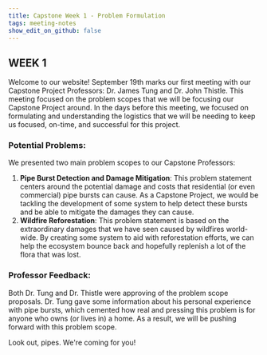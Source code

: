 ```yaml
---
title: Capstone Week 1 - Problem Formulation
tags: meeting-notes
show_edit_on_github: false
---
```

## WEEK 1
Welcome to our website! September 19th marks our first meeting with our Capstone Project Professors: Dr. James Tung and Dr. John Thistle. This meeting focused on the problem scopes that we will be focusing our Capstone Project around. In the days before this meeting, we focused on formulating and understanding the logistics that we will be needing to keep us focused, on-time, and successful for this project.

### Potential Problems:
We presented two main problem scopes to our Capstone Professors:
1. **Pipe Burst Detection and Damage Mitigation**: This problem statement centers around the potential damage and costs that residential (or even commercial) pipe bursts can cause. As a Capstone Project, we would be tackling the development of some system to help detect these bursts and be able to mitigate the damages they can cause.
2. **Wildfire Reforestation**: This problem statement is based on the extraordinary damages that we have seen caused by wildfires world-wide. By creating some system to aid with reforestation efforts, we can help the ecosystem bounce back and hopefully replenish a lot of the flora that was lost.

### Professor Feedback:
Both Dr. Tung and Dr. Thistle were approving of the problem scope proposals. Dr. Tung gave some information about his personal experience with pipe bursts, which cemented how real and pressing this problem is for anyone who owns (or lives in) a home. As a result, we will be pushing forward with this problem scope.

Look out, pipes. We're coming for you!
<!--more-->
